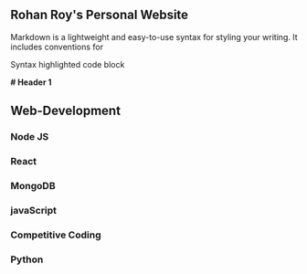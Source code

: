 ## Rohan Roy's Personal Website





Markdown is a lightweight and easy-to-use syntax for styling your writing. It includes conventions for


Syntax highlighted code block

**# Header 1**
## Web-Development
### Node JS
### React
### MongoDB
### javaScript
### Competitive Coding
### Python





